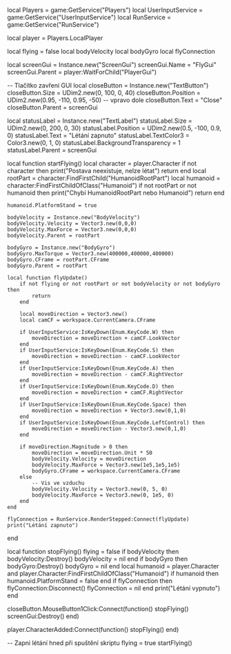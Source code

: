 local Players = game:GetService("Players")
local UserInputService = game:GetService("UserInputService")
local RunService = game:GetService("RunService")

local player = Players.LocalPlayer

local flying = false
local bodyVelocity
local bodyGyro
local flyConnection

local screenGui = Instance.new("ScreenGui")
screenGui.Name = "FlyGui"
screenGui.Parent = player:WaitForChild("PlayerGui")

-- Tlačítko zavření GUI
local closeButton = Instance.new("TextButton")
closeButton.Size = UDim2.new(0, 100, 0, 40)
closeButton.Position = UDim2.new(0.95, -110, 0.95, -50) -- vpravo dole
closeButton.Text = "Close"
closeButton.Parent = screenGui

local statusLabel = Instance.new("TextLabel")
statusLabel.Size = UDim2.new(0, 200, 0, 30)
statusLabel.Position = UDim2.new(0.5, -100, 0.9, 0)
statusLabel.Text = "Létání zapnuto"
statusLabel.TextColor3 = Color3.new(0, 1, 0)
statusLabel.BackgroundTransparency = 1
statusLabel.Parent = screenGui

local function startFlying()
    local character = player.Character
    if not character then
        print("Postava neexistuje, nelze létat")
        return
    end
    local rootPart = character:FindFirstChild("HumanoidRootPart")
    local humanoid = character:FindFirstChildOfClass("Humanoid")
    if not rootPart or not humanoid then
        print("Chybí HumanoidRootPart nebo Humanoid")
        return
    end

    humanoid.PlatformStand = true

    bodyVelocity = Instance.new("BodyVelocity")
    bodyVelocity.Velocity = Vector3.new(0,0,0)
    bodyVelocity.MaxForce = Vector3.new(0,0,0)
    bodyVelocity.Parent = rootPart

    bodyGyro = Instance.new("BodyGyro")
    bodyGyro.MaxTorque = Vector3.new(400000,400000,400000)
    bodyGyro.CFrame = rootPart.CFrame
    bodyGyro.Parent = rootPart

    local function flyUpdate()
        if not flying or not rootPart or not bodyVelocity or not bodyGyro then
            return
        end

        local moveDirection = Vector3.new()
        local camCF = workspace.CurrentCamera.CFrame

        if UserInputService:IsKeyDown(Enum.KeyCode.W) then
            moveDirection = moveDirection + camCF.LookVector
        end
        if UserInputService:IsKeyDown(Enum.KeyCode.S) then
            moveDirection = moveDirection - camCF.LookVector
        end
        if UserInputService:IsKeyDown(Enum.KeyCode.A) then
            moveDirection = moveDirection - camCF.RightVector
        end
        if UserInputService:IsKeyDown(Enum.KeyCode.D) then
            moveDirection = moveDirection + camCF.RightVector
        end
        if UserInputService:IsKeyDown(Enum.KeyCode.Space) then
            moveDirection = moveDirection + Vector3.new(0,1,0)
        end
        if UserInputService:IsKeyDown(Enum.KeyCode.LeftControl) then
            moveDirection = moveDirection - Vector3.new(0,1,0)
        end

        if moveDirection.Magnitude > 0 then
            moveDirection = moveDirection.Unit * 50
            bodyVelocity.Velocity = moveDirection
            bodyVelocity.MaxForce = Vector3.new(1e5,1e5,1e5)
            bodyGyro.CFrame = workspace.CurrentCamera.CFrame
        else
            -- Vis ve vzduchu
            bodyVelocity.Velocity = Vector3.new(0, 5, 0)
            bodyVelocity.MaxForce = Vector3.new(0, 1e5, 0)
        end
    end

    flyConnection = RunService.RenderStepped:Connect(flyUpdate)
    print("Létání zapnuto")
end

local function stopFlying()
    flying = false
    if bodyVelocity then
        bodyVelocity:Destroy()
        bodyVelocity = nil
    end
    if bodyGyro then
        bodyGyro:Destroy()
        bodyGyro = nil
    end
    local humanoid = player.Character and player.Character:FindFirstChildOfClass("Humanoid")
    if humanoid then
        humanoid.PlatformStand = false
    end
    if flyConnection then
        flyConnection:Disconnect()
        flyConnection = nil
    end
    print("Létání vypnuto")
end

closeButton.MouseButton1Click:Connect(function()
    stopFlying()
    screenGui:Destroy()
end)

player.CharacterAdded:Connect(function()
    stopFlying()
end)

-- Zapni létání hned při spuštění skriptu
flying = true
startFlying()
